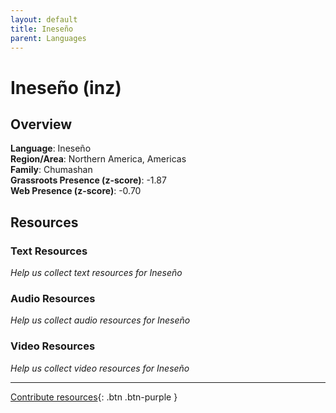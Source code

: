 ```yaml
---
layout: default
title: Ineseño
parent: Languages
---
```


# Ineseño (inz)

## Overview

**Language**: Ineseño  
**Region/Area**: Northern America, Americas  
**Family**: Chumashan  
**Grassroots Presence (z-score)**: -1.87  
**Web Presence (z-score)**: -0.70  

## Resources

### Text Resources
*Help us collect text resources for Ineseño*

### Audio Resources
*Help us collect audio resources for Ineseño*

### Video Resources
*Help us collect video resources for Ineseño*

---

[Contribute resources](https://forms.office.com/e/1SfLJx3u1r){: .btn .btn-purple }
